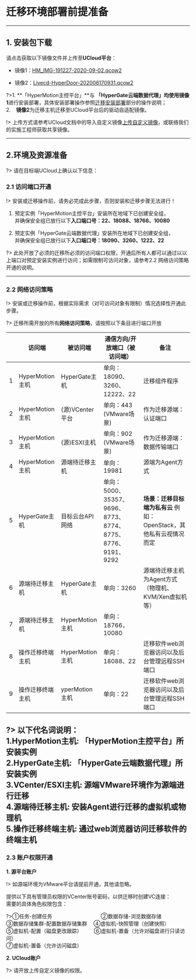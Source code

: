# 迁移环境部署前提准备


---

## 1. 安装包下载

请点击获取以下镜像文件并上传至**UCloud平台**：



- 镜像1：[HM_IMG-191227-2020-09-02.qcow2](http://office.oneprocloud.com:18888/iso/hypermotion/%e6%9d%ad%e5%b7%9e%e6%94%bf%e5%8a%a1%e4%ba%91/HM_IMG-191227-2020-03-19.raw)

- 镜像2：[Livecd-HyperDoor-202006170931.qcow2](http://office.oneprocloud.com:18888/iso/hypermotion/%e6%9d%ad%e5%b7%9e%e6%94%bf%e5%8a%a1%e4%ba%91/HM_IMG-191227-2020-03-19.raw)



?>1. **「HyperMotion主控平台」**与 **「HyperGate云端数据代理」**均使用**镜像1**进行安装部署，具体安装部署操作参照<a href="http://office.oneprocloud.com:18888/iso/hypermotion/%e6%9d%ad%e5%b7%9e%e6%94%bf%e5%8a%a1%e4%ba%91/HM_IMG-191227-2020-03-19.raw" download="HyperMotion-V3-full.raw">迁移安装部署</a>部分的操作说明；</br>
2.  &ensp; **镜像2**为迁移主机迁移至UCloud平台后的驱动自适配镜像。

!> 上传方式请参考UCloud文档中的导入自定义镜像[上传自定义镜像](https://help.aliyun.com/document_detail/25464.html?spm=5176.11065259.1996646101.searchclickresult.4b5c780dLB7kN3&aly_as=Fk09A1df)，或联络我们的实施工程师获取共享镜像。

---

## 2.环境及资源准备

?> 请在目标端UCloud上确认以下信息：


### 2.1 访问端口开通

!> 安装或迁移操作前，请务必完成此步骤，否则安装和迁移步骤无法进行！


1. 预定实例「HyperMotion主控平台」安装所在地域下已创建安全组，</br>并确保安全组已放行以下**入口端口号：22、18088、18766、10080**

2. 预定实例「HyperGate云端数据代理」安装所在地域下已创建安全组，</br>并确保安全组已放行以下**入口端口号：18090、3260、1222、22**


?> 此处开放了必须的迁移所必须的访问端口权限，开通后所有人都可以通过以以上端口对预定安装实例进行访问；如需限制可访问对象，请参考2.2 网络访问策略开通的说明。

---

### 2.2 网络访问策略


!> 安装或迁移操作前，根据实际需求（对可访问对象有限制）情况选择性开通此步骤。


?> 迁移所需开放的所有**网络访问策略**，请按照以下条目进行端口开放


|   | 访问端         | 被访问端       | 通信方向/开放端口（被访问端）                    | 备注                                                         |
| - | -------------- | --------------- | ----------------------------------------------------------- | -------------------------------------------------------------- |
| 1 | HyperMotion主机    | HyperGate主机       | 单向：18090、3260、12222、22                               | 迁移组件程序                                             |
| 2 | HyperMotion主机                | (源)VCenter平台        | 单向：443 (VMware场景)                | 作为迁移源端：认证端口                              |
| 3 |HyperMotion主机                | (源)ESXI主机    | 单向：902 (VMware场景)                                               | 作为迁移源端：数据传输端口                        |
| 4 |  HyperMotion主机               | 源端待迁移主机 | 单向：19981       | 源端为Agent方式                                           |
| 5 | HyperGate主机      | 目标云台API网络 | 单向：5000、35357、9696、8773、8774、8775、8776、9191、9292 | **场景：迁移目标端为私有云** 例如：OpenStack，其他私有云视情况而定 |
| 6 | 源端待迁移主机 | HyperGate主机       | 单向：3260                                               | 源端待迁移主机为Agent方式（物理机、KVM/Xen虚拟机等） |
| 7 |  源端待迁移主机              | HyperMotion主机     | 单向：18766，10080                                      |                                                                |
| 8 | 操作迁移终端主机   | HyperMotion 主机    | 单向：18088、22  | 迁移软件web浏览器访问以及后台管理远程SSH端口
| 9 | 操作迁移终端主机   | yperMotion 主机    | 单向：22  | 迁移软件web浏览器访问以及后台管理远程SSH端口


?> **以下代名词说明：** </br>
**1.HyperMotion主机:** 「HyperMotion主控平台」所安装实例</br>
**2.HyperGate主机:** 「HyperGate云端数据代理」所安装实例</br>
**3.VCenter/ESXI主机:** 源端VMware环境作为源端进行迁移</br>
**4.源端待迁移主机:** 安装Agent进行迁移的虚拟机或物理机</br>
**5.操作迁移终端主机:** 通过web浏览器访问迁移软件的终端主机</br>
---

### 2.3 账户权限开通

**1. 源平台账户**

!> 如源端环境为VMware平台请提前开通，其他请忽略。

提供以下具有管理员权限的VCenter账号密码，以供迁移时创建VC连接：</br>
需要的具体角色权限包含：</br>

?>①任务-创建任务 &ensp; &ensp; &ensp;&ensp; &ensp; &ensp; &ensp;&ensp; &ensp;&ensp;&ensp; &ensp;&ensp; &ensp;②数据存储-浏览数据存储</br>
③数据存储集群-配置数据存储集群&ensp;&ensp; ④虚拟机-快照管理（创建快照）</br>
⑤虚拟机-配置（磁盘更改跟踪） &ensp; &ensp;&ensp;  ⑥虚拟机-置备（允许对磁盘进行只读访问） </br>
⑦虚拟机-置备（允许访问磁盘）

**2. UCloud账户**

 
?> 请开放上传自定义镜像的权限。



